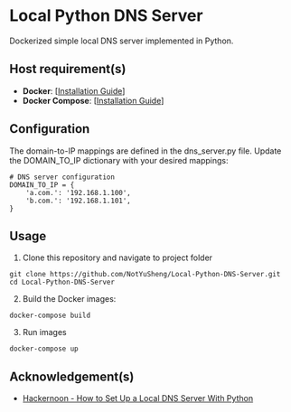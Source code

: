 # Local Python DNS Server

Dockerized simple local DNS server implemented in Python.

## Host requirement(s)
- **Docker**: [[Installation Guide](https://docs.docker.com/engine/install/)]
- **Docker Compose**: [[Installation Guide](https://docs.docker.com/compose/install/)]

## Configuration
The domain-to-IP mappings are defined in the dns_server.py file. Update the DOMAIN_TO_IP dictionary with your desired mappings:
```
# DNS server configuration
DOMAIN_TO_IP = {
    'a.com.': '192.168.1.100',
    'b.com.': '192.168.1.101',
}
```

## Usage
1.  Clone this repository and navigate to project folder
```
git clone https://github.com/NotYuSheng/Local-Python-DNS-Server.git
cd Local-Python-DNS-Server
```

2.  Build the Docker images:
```
docker-compose build
```

3.  Run images
```
docker-compose up
```

## Acknowledgement(s)
- [Hackernoon - How to Set Up a Local DNS Server With Python](https://hackernoon.com/how-to-set-up-a-local-dns-server-with-python)
